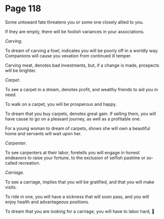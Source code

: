 # Page 118
Some untoward fate threatens you or some one closely allied to you.


If they are empty, there will be foolish variances in your associations.


_Carving_.


To dream of carving a fowl, indicates you will be poorly off
in a worldly way. Companions will cause you vexation from
continued ill temper.


Carving meat, denotes bad investments, but, if a change is made,
prospects will be brighter.


_Carpet_.


To see a carpet in a dream, denotes profit, and wealthy friends
to aid you in need.


To walk on a carpet, you will be prosperous and happy.


To dream that you buy carpets, denotes great gain.
If selling them, you will have cause to go on a pleasant journey,
as well as a profitable one.


For a young woman to dream of carpets, shows she will own a beautiful
home and servants will wait upon her.


_Carpenter_.


To see carpenters at their labor, foretells you will engage in honest
endeavors to raise your fortune, to the exclusion of selfish pastime
or so-called recreation.


_Carriage_.


To see a carriage, implies that you will be gratified, and that you
will make visits.


To ride in one, you will have a sickness that will soon pass,
and you will enjoy health and advantageous positions.


To dream that you are looking for a carriage, you will have to labor hard,
